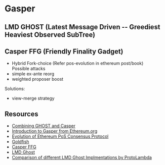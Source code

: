 # Gasper

## LMD GHOST (Latest Message Driven -- Greediest Heaviest Observed SubTree)

<!-- 
- What is lmd-ghost
- How subtree is selected
- fork-choice
- protocol 
-->

## Casper FFG (Friendly Finality Gadget)

<!-- 
- justified chain
- checkpoints and finality
- gst, gat, synchronised  
-->


- Hybrid Fork-choice (Refer pos-evolution in ethereum post/book)
Possible attacks
- simple ex-ante reorg
- weighted proposer boost

Solutions: 
- view-merge strategy


## Resources

- [Combining GHOST and Casper](https://arxiv.org/pdf/2003.03052)
- [Introduction to Gasper from Ethereum.org](https://ethereum.org/en/developers/docs/consensus-mechanisms/pos/gasper/)
- [Evolution of Ethereum PoS Consensus Protocol](https://github.com/ethereum/pos-evolution/blob/master/pos-evolution.md)
- [Goldfish](https://arxiv.org/pdf/2209.03255)
- [Casper FFG](https://arxiv.org/pdf/1710.09437)
- [LMD Ghost](https://inevitableeth.com/home/ethereum/network/consensus/lmd-ghost)
- [Comparison of different LMD Ghost Implmentations by ProtoLambda](https://github.com/protolambda/lmd-ghost)